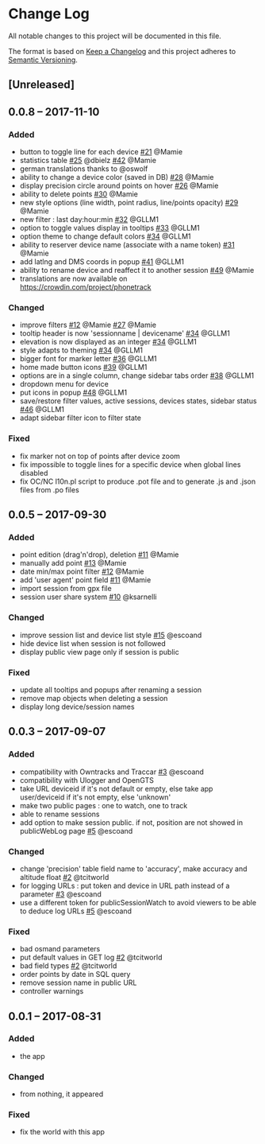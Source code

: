 # Change Log
All notable changes to this project will be documented in this file.

The format is based on [Keep a Changelog](http://keepachangelog.com/) 
and this project adheres to [Semantic Versioning](http://semver.org/).

## [Unreleased]

## 0.0.8 – 2017-11-10
### Added
- button to toggle line for each device
[#21](https://gitlab.com/eneiluj/phonetrack-oc/issues/21) @Mamie
- statistics table
[#25](https://gitlab.com/eneiluj/phonetrack-oc/issues/25) @dbielz
[#42](https://gitlab.com/eneiluj/phonetrack-oc/issues/42) @Mamie
- german translations thanks to @oswolf
- ability to change a device color (saved in DB)
[#28](https://gitlab.com/eneiluj/phonetrack-oc/issues/28) @Mamie
- display precision circle around points on hover
[#26](https://gitlab.com/eneiluj/phonetrack-oc/issues/26) @Mamie
- ability to delete points
[#30](https://gitlab.com/eneiluj/phonetrack-oc/issues/30) @Mamie
- new style options (line width, point radius, line/points opacity)
[#29](https://gitlab.com/eneiluj/phonetrack-oc/issues/29) @Mamie
- new filter : last day:hour:min
[#32](https://gitlab.com/eneiluj/phonetrack-oc/issues/32) @GLLM1
- option to toggle values display in tooltips
[#33](https://gitlab.com/eneiluj/phonetrack-oc/issues/33) @GLLM1
- option theme to change default colors
[#34](https://gitlab.com/eneiluj/phonetrack-oc/issues/34) @GLLM1
- ability to reserver device name (associate with a name token)
[#31](https://gitlab.com/eneiluj/phonetrack-oc/issues/31) @Mamie
- add latlng and DMS coords in popup
[#41](https://gitlab.com/eneiluj/phonetrack-oc/issues/41) @GLLM1
- ability to rename device and reaffect it to another session
[#49](https://gitlab.com/eneiluj/phonetrack-oc/issues/49) @Mamie
- translations are now available on https://crowdin.com/project/phonetrack

### Changed
- improve filters
[#12](https://gitlab.com/eneiluj/phonetrack-oc/issues/12) @Mamie
[#27](https://gitlab.com/eneiluj/phonetrack-oc/issues/27) @Mamie
- tooltip header is now 'sessionname | devicename'
[#34](https://gitlab.com/eneiluj/phonetrack-oc/issues/34) @GLLM1
- elevation is now displayed as an integer
[#34](https://gitlab.com/eneiluj/phonetrack-oc/issues/34) @GLLM1
- style adapts to theming
[#34](https://gitlab.com/eneiluj/phonetrack-oc/issues/34) @GLLM1
- bigger font for marker letter
[#36](https://gitlab.com/eneiluj/phonetrack-oc/issues/36) @GLLM1
- home made button icons
[#39](https://gitlab.com/eneiluj/phonetrack-oc/issues/39) @GLLM1
- options are in a single column, change sidebar tabs order
[#38](https://gitlab.com/eneiluj/phonetrack-oc/issues/38) @GLLM1
- dropdown menu for device
- put icons in popup
[#48](https://gitlab.com/eneiluj/phonetrack-oc/issues/48) @GLLM1
- save/restore filter values, active sessions, devices states, sidebar status
[#46](https://gitlab.com/eneiluj/phonetrack-oc/issues/46) @GLLM1
- adapt sidebar filter icon to filter state

### Fixed
- fix marker not on top of points after device zoom
- fix impossible to toggle lines for a specific device when global lines disabled
- fix OC/NC l10n.pl script to produce .pot file and to generate .js and .json files from .po files

## 0.0.5 – 2017-09-30
### Added
- point edition (drag'n'drop), deletion
[#11](https://gitlab.com/eneiluj/phonetrack-oc/issues/11) @Mamie
- manually add point
[#13](https://gitlab.com/eneiluj/phonetrack-oc/issues/13) @Mamie
- date min/max point filter
[#12](https://gitlab.com/eneiluj/phonetrack-oc/issues/12) @Mamie
- add 'user agent' point field
[#11](https://gitlab.com/eneiluj/phonetrack-oc/issues/11) @Mamie
- import session from gpx file
- session user share system
[#10](https://gitlab.com/eneiluj/phonetrack-oc/issues/10) @ksarnelli

### Changed
- improve session list and device list style
[#15](https://gitlab.com/eneiluj/phonetrack-oc/issues/15) @escoand
- hide device list when session is not followed
- display public view page only if session is public

### Fixed
- update all tooltips and popups after renaming a session
- remove map objects when deleting a session
- display long device/session names

## 0.0.3 – 2017-09-07
### Added
- compatibility with Owntracks and Traccar
[#3](https://gitlab.com/eneiluj/phonetrack-oc/issues/3) @escoand
- compatibility with Ulogger and OpenGTS
- take URL deviceid if it's not default or empty, else take app user/deviceid if it's not empty, else 'unknown'
- make two public pages : one to watch, one to track
- able to rename sessions
- add option to make session public. if not, position are not showed in publicWebLog page
[#5](https://gitlab.com/eneiluj/phonetrack-oc/issues/5) @escoand

### Changed
- change 'precision' table field name to 'accuracy', make accuracy and altitude float
[#2](https://gitlab.com/eneiluj/phonetrack-oc/issues/2) @tcitworld
- for logging URLs : put token and device in URL path instead of a parameter
[#3](https://gitlab.com/eneiluj/phonetrack-oc/issues/3) @escoand
- use a different token for publicSessionWatch to avoid viewers to be able to deduce log URLs
[#5](https://gitlab.com/eneiluj/phonetrack-oc/issues/5) @escoand

### Fixed
- bad osmand parameters
- put default values in GET log
[#2](https://gitlab.com/eneiluj/phonetrack-oc/issues/2) @tcitworld
- bad field types
[#2](https://gitlab.com/eneiluj/phonetrack-oc/issues/2) @tcitworld
- order points by date in SQL query
- remove session name in public URL
- controller warnings

## 0.0.1 – 2017-08-31
### Added
- the app

### Changed
- from nothing, it appeared

### Fixed
- fix the world with this app

